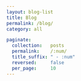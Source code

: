 ```yaml
---
layout: blog-list
title: Blog
permalink: /blog/
category: all

paginate:
  collection:   posts
  permalink:    /:num/
  title_suffix: " - :num"
  reversed:     false
  per_page:     10
---
```


